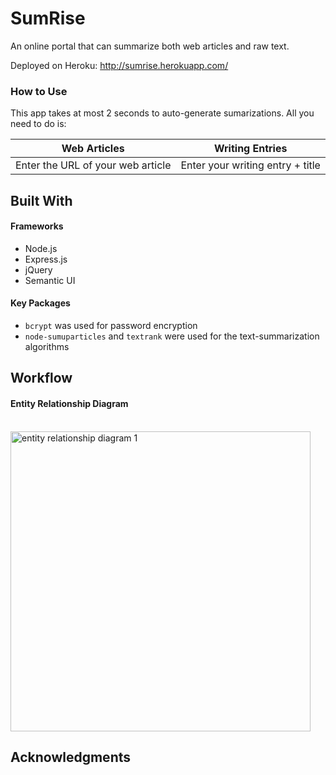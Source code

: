 # SumRise

<p>An online portal that can summarize both web articles and raw text.</p>

Deployed on Heroku: http://sumrise.herokuapp.com/

### How to Use

This app takes at most 2 seconds to auto-generate sumarizations. All you need to do is:

| Web Articles | Writing Entries |
| ------------ | ------------------ |
| Enter the URL of your web article | Enter your writing entry + title|


## Built With

#### Frameworks
* Node.js
* Express.js
* jQuery
* Semantic UI

#### Key Packages
* ```bcrypt``` was used for password encryption
* ```node-sumuparticles``` and ```textrank``` were used for the text-summarization algorithms

## Workflow

#### Entity Relationship Diagram
&emsp;&emsp;&emsp;&emsp;&emsp;&emsp;&emsp;&emsp;&emsp;&emsp;&emsp;&emsp;<img width="480px;" alt="entity relationship diagram 1" src="https://user-images.githubusercontent.com/22549537/38484169-4030b772-3c08-11e8-9c1f-82926efe1152.png">

## Acknowledgments
